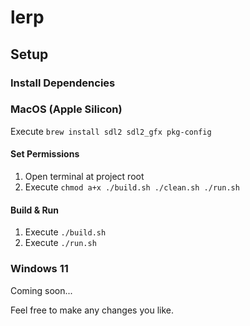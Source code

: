 # lerp



## Setup

### Install Dependencies

### MacOS (Apple Silicon)
Execute `brew install sdl2 sdl2_gfx pkg-config`

#### Set Permissions
1. Open terminal at project root
2. Execute `chmod a+x ./build.sh ./clean.sh ./run.sh`

#### Build & Run
1. Execute `./build.sh`
2. Execute `./run.sh`

### Windows 11
Coming soon...



Feel free to make any changes you like.
